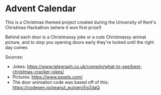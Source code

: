 # Advent Calendar

This is a Christmas themed project created during the University of Kent's Christmas Hackathon (where it won first prize!)

Behind each door is a Christmassy joke or a cute Christmassy animal picture, and to stop you opening doors early they're locked until the right day comes

Sources:
* Jokes: https://www.telegraph.co.uk/comedy/what-to-see/best-christmas-cracker-jokes/
* Pictures: https://www.pexels.com/
* The door animation code was based off of this:  https://codepen.io/peanut_eu/pen/EgZdaQ
